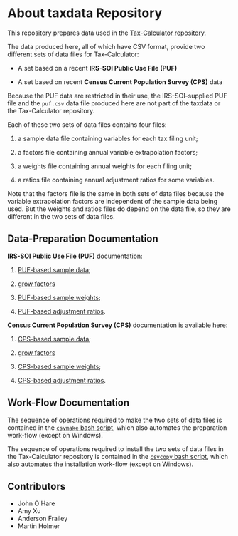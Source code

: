 About taxdata Repository
========================

This repository prepares data used in the [Tax-Calculator
repository](https://github.com/open-source-economics/Tax-Calculator).

The data produced here, all of which have CSV format, provide
two different sets of data files for Tax-Calculator:

* A set based on a recent **IRS-SOI Public Use File (PUF)**

* A set based on recent **Census Current Population Survey (CPS)** data

Because the PUF data are restricted in their use, the IRS-SOI-supplied
PUF file and the `puf.csv` data file produced here are not part of the
taxdata or the Tax-Calculator repository.

Each of these two sets of data files contains four files:

1. a sample data file containing variables for each tax filing unit;

2. a factors file containing annual variable extrapolation factors;

3. a weights file containing annual weights for each filing unit;

4. a ratios file containing annual adjustment ratios for some variables.

Note that the factors file is the same in both sets of data files
because the variable extrapolation factors are independent of the
sample data being used.  But the weights and ratios files do depend on
the data file, so they are different in the two sets of data files.


Data-Preparation Documentation
------------------------------

**IRS-SOI Public Use File (PUF)** documentation:

1. [PUF-based sample data](puf_data/README.md);

2. [grow factors](stage1/README.md)

3. [PUF-based sample weights](puf_stage2/README.md);

4. [PUF-based adjustment ratios](puf_stage3/README.md).

**Census Current Population Survey (CPS)** documentation is available here:

1. [CPS-based sample data](cps_data/README.md);

2. [grow factors](stage1/README.md)

3. [CPS-based sample weights](cps_stage2/README.md);

4. [CPS-based adjustment ratios](cps_stage3/README.md).


Work-Flow Documentation
-----------------------

The sequence of operations required to make the two sets of data files
is contained in the [`csvmake` bash script](csvmake), which also
automates the preparation work-flow (except on Windows).

The sequence of operations required to install the two sets of data
files in the Tax-Calculator repository is contained in the [`csvcopy`
bash script](csvcopy), which also automates the installation work-flow
(except on Windows).


Contributors
------------
- John O'Hare
- Amy Xu
- Anderson Frailey
- Martin Holmer
